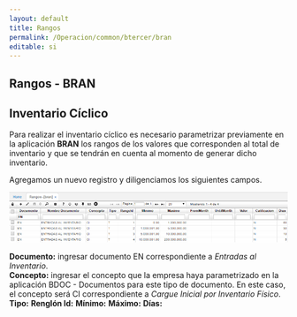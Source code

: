```yaml
---
layout: default
title: Rangos
permalink: /Operacion/common/btercer/bran
editable: si
---
```


## Rangos - BRAN

## Inventario Cíclico

Para realizar el inventario cíclico es necesario parametrizar previamente en la aplicación **BRAN** los rangos de los valores que corresponden al total de inventario y que se tendrán en cuenta al momento de generar dicho inventario.  

Agregamos un nuevo registro y diligenciamos los siguientes campos.  

![](BRAN.png)

**Documento:** ingresar documento EN correspondiente a _Entradas al Inventario_.  
**Concepto:** ingresar el concepto que la empresa haya parametrizado en la aplicación BDOC - Documentos para este tipo de documento. En este caso, el concepto será CI correspondiente a _Cargue Inicial por Inventario Físico_.  
**Tipo:**
**Renglón Id:**
**Mínimo:**
**Máximo:**
**Días:**